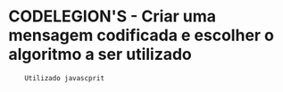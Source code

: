 # CODELEGION'S - Criar uma mensagem codificada e escolher o algoritmo a ser utilizado
        Utilizado javascprit
